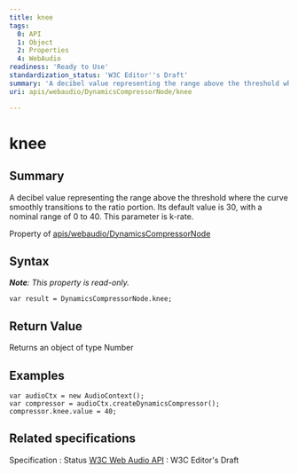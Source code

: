 ```yaml
---
title: knee
tags:
  0: API
  1: Object
  2: Properties
  4: WebAudio
readiness: 'Ready to Use'
standardization_status: 'W3C Editor''s Draft'
summary: 'A decibel value representing the range above the threshold where the curve smoothly transitions to the ratio portion. Its default value is 30, with a nominal range of 0 to 40. This parameter is k-rate.'
uri: apis/webaudio/DynamicsCompressorNode/knee

---
```

# knee

## Summary

A decibel value representing the range above the threshold where the curve smoothly transitions to the ratio portion. Its default value is 30, with a nominal range of 0 to 40. This parameter is k-rate.

<span data-meta="applies_to" data-type="key">Property of <span data-type="value">[apis/webaudio/DynamicsCompressorNode](/apis/webaudio/DynamicsCompressorNode)</span></span>

## Syntax

***Note**: This property is read-only.*

``` {.js}
var result = DynamicsCompressorNode.knee;
```

## Return Value

<span data-meta="return" data-type="key">Returns an object of type <span data-type="value">Number</span></span>

## Examples

``` {.js}
var audioCtx = new AudioContext();
var compressor = audioCtx.createDynamicsCompressor();
compressor.knee.value = 40;
```

## Related specifications

Specification
:   Status
[W3C Web Audio API](http://webaudio.github.io/web-audio-api/)
:   W3C Editor's Draft

